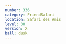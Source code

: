 ```yaml
---
number: 336
category: FriendSafari
location: Safari des Amis
level: 30
version: X
ball: dusk
---
```

